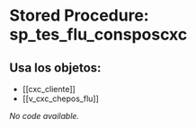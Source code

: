 # Stored Procedure: sp_tes_flu_consposcxc

## Usa los objetos:
- [[cxc_cliente]]
- [[v_cxc_chepos_flu]]

*No code available.*
